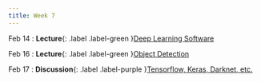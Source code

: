 ```yaml
---
title: Week 7
---
```


Feb 14
: **Lecture**{: .label .label-green }[Deep Learning Software](#)
  <!-- : [3.1](#), [2.2](#), [2.3](#) -->

Feb 16
: **Lecture**{: .label .label-green }[Object Detection](#)
  <!-- : [Solution](#) -->

Feb 17
: **Discussion**{: .label .label-purple }[Tensorflow, Keras, Darknet, etc.](#)
